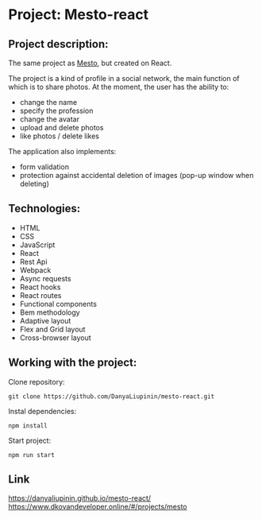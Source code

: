 # Project: Mesto-react

## Project description:
The same project as [Mesto](https://github.com/DanyaLiupinin/mesto), but created on React.

The project is a kind of profile in a social network, the main function of which is to share photos. At the moment, the user has the ability to:
- change the name 
- specify the profession
- change the avatar
- upload and delete photos
- like photos / delete likes

The application also implements: 

- form validation
- protection against accidental deletion of images (pop-up window when deleting)

## Technologies:
- HTML
- CSS
- JavaScript
- React
- Rest Api
- Webpack
- Async requests 
- React hooks
- React routes
- Functional components
- Bem methodology
- Adaptive layout
- Flex and Grid layout
- Cross-browser layout 

## Working with the project:

Clone repository:

``` git clone https://github.com/DanyaLiupinin/mesto-react.git ```

Instal dependencies: 

``` npm install ```

Start project: 

``` npm run start ```

## Link ##
https://danyaliupinin.github.io/mesto-react/
https://www.dkovandeveloper.online/#/projects/mesto
